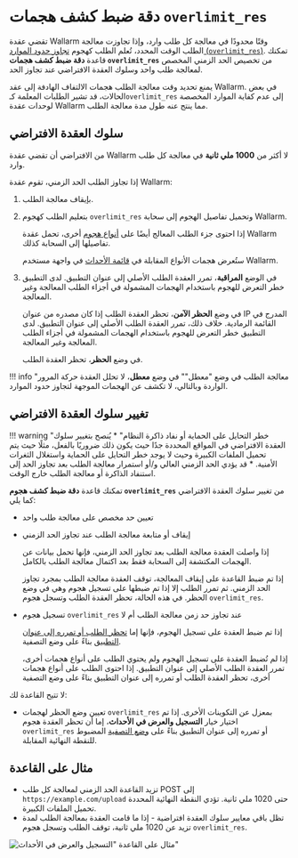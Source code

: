 # دقة ضبط كشف هجمات `overlimit_res`

تقضي عقدة Wallarm وقتًا محدودًا في معالجة كل طلب وارد، وإذا تجاوزت معالجة الطلب الوقت المحدد، تُعلم الطلب كهجوم [تجاوز حدود الموارد (`overlimit_res`)](../../attacks-vulns-list.md#overlimiting-of-computational-resources). تمكنك قاعدة **دقة ضبط كشف هجمات `overlimit_res`** من تخصيص الحد الزمني المخصص لمعالجة طلب واحد وسلوك العقدة الافتراضي عند تجاوز الحد.

يمنع تحديد وقت معالجة الطلب هجمات الالتفاف الهادفة إلى عقد Wallarm. في بعض الحالات، قد تشير الطلبات المعلمة كـ`overlimit_res` إلى عدم كفاية الموارد المخصصة لوحدات عقدة Wallarm مما ينتج عنه طول مدة معالجة الطلب.

## سلوك العقدة الافتراضي

من الافتراضي أن تقضي عقدة Wallarm لا أكثر من **1000 ملي ثانية** في معالجة كل طلب وارد.

إذا تجاوز الطلب الحد الزمني، تقوم عقدة Wallarm:

1. بإيقاف معالجة الطلب.
1. بتعليم الطلب كهجوم `overlimit_res` وتحميل تفاصيل الهجوم إلى سحابة Wallarm.

    إذا احتوى جزء الطلب المعالج أيضًا على [أنواع هجوم](../../attacks-vulns-list.md) أخرى، تحمل عقدة Wallarm تفاصيلها إلى السحابة كذلك.

    ستُعرض هجمات الأنواع المقابلة في [قائمة الأحداث](../events/check-attack.md) في واجهة مستخدم Wallarm.
1. <a name="request-blocking"></a>في الوضع **المراقبة**، تمرر العقدة الطلب الأصلي إلى عنوان التطبيق. لدى التطبيق خطر التعرض للهجوم باستخدام الهجمات المشمولة في أجزاء الطلب المعالجة وغير المعالجة.

    في وضع **الحظر الآمن**، تحظر العقدة الطلب إذا كان مصدره من عنوان IP المدرج في القائمة الرمادية. خلاف ذلك، تمرر العقدة الطلب الأصلي إلى عنوان التطبيق. لدى التطبيق خطر التعرض للهجوم باستخدام الهجمات المشمولة في أجزاء الطلب المعالجة وغير المعالجة.

    في وضع **الحظر**، تحظر العقدة الطلب.

!!! info "معالجة الطلب في وضع "معطل""
    في وضع **معطل**، لا تحلل العقدة حركة المرور الواردة وبالتالي، لا تكشف عن الهجمات الموجهة لتجاوز حدود الموارد.

## تغيير سلوك العقدة الافتراضي

!!! warning "خطر التحايل على الحماية أو نفاد ذاكرة النظام"
    * يُنصح بتغيير سلوك العقدة الافتراضي في المواقع المحددة جدًا حيث يكون ذلك ضروريًا بالفعل، مثلًا حيث يتم تحميل الملفات الكبيرة وحيث لا يوجد خطر التحايل على الحماية واستغلال الثغرات الأمنية.
    * قد يؤدي الحد الزمني العالي و/أو استمرار معالجة الطلب بعد تجاوز الحد إلى استنفاد الذاكرة أو معالجة الطلب خارج الوقت.

تمكنك قاعدة **دقة ضبط كشف هجوم `overlimit_res`** من تغيير سلوك العقدة الافتراضي كما يلي:

* تعيين حد مخصص على معالجة طلب واحد
* إيقاف أو متابعة معالجة الطلب عند تجاوز الحد الزمني

    إذا واصلت العقدة معالجة الطلب بعد تجاوز الحد الزمني، فإنها تحمل بيانات عن الهجمات المكتشفة إلى السحابة فقط بعد اكتمال معالجة الطلب بالكامل.

    إذا تم ضبط القاعدة على إيقاف المعالجة، توقف العقدة معالجة الطلب بمجرد تجاوز الحد الزمني. ثم تمرر الطلب إلا إذا تم ضبطها على تسجيل هجوم وهي في وضع الحظر. في هذه الحالة، تحظر العقدة الطلب وتسجل هجوم `overlimit_res`.
* تسجيل هجوم `overlimit_res` عند تجاوز حد زمن معالجة الطلب أم لا

    إذا تم ضبط العقدة على تسجيل الهجوم، فإنها إما [تحظر الطلب أو تمرره إلى عنوان التطبيق](#request-blocking) بناءً على وضع التصفية.

    إذا لم تُضبط العقدة على تسجيل الهجوم ولم يحتوي الطلب على أنواع هجمات أخرى، تمرر العقدة الطلب الأصلي إلى عنوان التطبيق. إذا احتوى الطلب على أنواع هجمات أخرى، تحظر العقدة الطلب أو تمرره إلى عنوان التطبيق بناءً على وضع التصفية

لا تتيح القاعدة لك:

* تعيين وضع الحظر لهجمات `overlimit_res` بمعزل عن التكوينات الأخرى. إذا تم اختيار خيار **التسجيل والعرض في الأحداث**، إما أن تحظر العقدة هجوم `overlimit_res` أو تمرره إلى عنوان التطبيق بناءً على [وضع التصفية](../../admin-en/configure-wallarm-mode.md) المضبوط للنقطة النهائية المقابلة.

## مثال على القاعدة

* تزيد القاعدة الحد الزمني لمعالجة كل طلب POST إلى `https://example.com/upload` حتى 1020 ملي ثانية. تؤدي النقطة النهائية المحددة تحميل الملفات الكبيرة.
* تظل باقي معايير سلوك العقدة افتراضية - إذا ما قامت العقدة بمعالجة الطلب لمدة تزيد عن 1020 ملي ثانية، توقف الطلب وتسجل هجوم `overlimit_res`.

![مثال على القاعدة "التسجيل والعرض في الأحداث"](../../images/user-guides/rules/fine-tune-overlimit-detection-example.png)